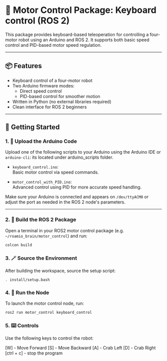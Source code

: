 # 🦾 Motor Control Package: Keyboard control (ROS 2)

This package provides keyboard-based teleoperation for controlling a four-motor robot using an Arduino and ROS 2. It supports both basic speed control and PID-based motor speed regulation.

---

## 📦 Features

- Keyboard control of a four-motor robot
- Two Arduino firmware modes:
  - Direct speed control
  - PID-based control for smoother motion
- Written in Python (no external libraries required)
- Clean interface for ROS 2 beginners

---

## 🚀 Getting Started

### 1. 🔌 Upload the Arduino Code

Upload one of the following scripts to your Arduino using the Arduino IDE or `arduino-cli`:
its located under arduino_scripts folder.

- `keyboard_control.ino`:  
  Basic motor control via speed commands.
  
- `motor_control_with_PID.ino`:  
  Advanced control using PID for more accurate speed handling.

Make sure your Arduino is connected and appears on `/dev/ttyACM0` or adjust the port as needed in the ROS 2 node's parameters.

---

### 2. 🔧 Build the ROS 2 Package

Open a terminal in your ROS2 motor control package (e.g. `~/roamio_brain/motor_control`) and run:

```bash
colcon build
```

### 3. 🪄 Source the Environment

After building the workspace, source the setup script:
```bash
. install/setup.bash
```

### 4. 🧠 Run the Node

To launch the motor control node, run:
```bash
ros2 run motor_control keyboard_control
```


### 5. ⌨️ Controls

Use the following keys to control the robot:

[W] - Move Forward
[S] - Move Backward
[A] - Crab Left
[D] - Crab Right
[ctrl + c] - stop the program




